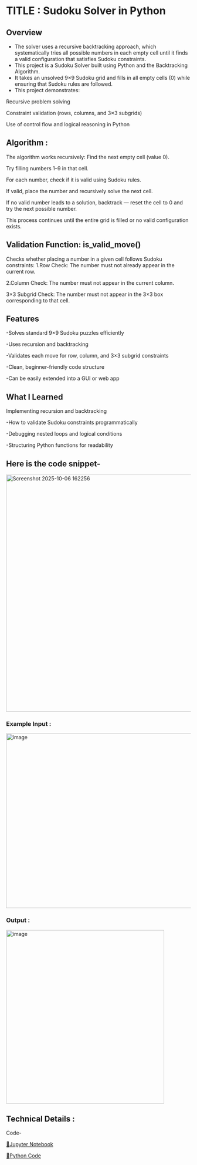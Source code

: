 # TITLE : Sudoku Solver in Python 

## Overview

- The solver uses a recursive backtracking approach, which systematically tries all possible numbers in each empty cell until it finds a valid configuration that satisfies Sudoku constraints.
- This project is a Sudoku Solver built using Python and the Backtracking Algorithm.
- It takes an unsolved 9×9 Sudoku grid and fills in all empty cells (0) while ensuring that Sudoku rules are followed.
- This project demonstrates:

Recursive problem solving

Constraint validation (rows, columns, and 3×3 subgrids)

Use of control flow and logical reasoning in Python

## Algorithm : 
The algorithm works recursively:
Find the next empty cell (value 0).

Try filling numbers 1–9 in that cell.

For each number, check if it is valid using Sudoku rules.

If valid, place the number and recursively solve the next cell.

If no valid number leads to a solution, backtrack — reset the cell to 0 and try the next possible number.

This process continues until the entire grid is filled or no valid configuration exists.

## Validation Function: is_valid_move()

Checks whether placing a number in a given cell follows Sudoku constraints:
1.Row Check: The number must not already appear in the current row.

2.Column Check: The number must not appear in the current column.

3×3 Subgrid Check: The number must not appear in the 3×3 box corresponding to that cell.

## Features

-Solves standard 9×9 Sudoku puzzles efficiently

-Uses recursion and backtracking

-Validates each move for row, column, and 3×3 subgrid constraints

-Clean, beginner-friendly code structure

-Can be easily extended into a GUI or web app

## What I Learned

Implementing recursion and backtracking

-How to validate Sudoku constraints programmatically

-Debugging nested loops and logical conditions

-Structuring Python functions for readability

## Here is the code snippet-

<img width="918" height="646" alt="Screenshot 2025-10-06 162256" src="https://github.com/user-attachments/assets/db13783f-8f0b-4ed7-984f-7ca03caa2ce4" />

### Example Input : 

<img width="540" height="476" alt="image" src="https://github.com/user-attachments/assets/4e618154-8743-4127-8dd3-50f1962d77ca" />

### Output :
<img width="431" height="473" alt="image" src="https://github.com/user-attachments/assets/7245b850-ac5e-4875-8594-f987e8cb1cf3" />

## Technical Details :
Code-

[📄Jupyter Notebook](https://github.com/shruti-git22/Sudoku-Solver/blob/main/Sudoku_Solver.ipynb)

[📄Python Code](https://github.com/shruti-git22/Sudoku-Solver/blob/main/Sudoku.py)



